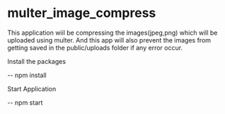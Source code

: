 # multer_image_compress

This application wiil be compressing the images(jpeg,png) which will be uploaded using multer.
And this app will also prevent the images from getting saved in the public/uploads folder if any error occur.

Install the packages

-- npm install

Start Application

-- npm start

